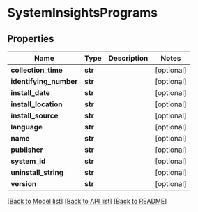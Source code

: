 # SystemInsightsPrograms

## Properties
Name | Type | Description | Notes
------------ | ------------- | ------------- | -------------
**collection_time** | **str** |  | [optional] 
**identifying_number** | **str** |  | [optional] 
**install_date** | **str** |  | [optional] 
**install_location** | **str** |  | [optional] 
**install_source** | **str** |  | [optional] 
**language** | **str** |  | [optional] 
**name** | **str** |  | [optional] 
**publisher** | **str** |  | [optional] 
**system_id** | **str** |  | [optional] 
**uninstall_string** | **str** |  | [optional] 
**version** | **str** |  | [optional] 

[[Back to Model list]](../README.md#documentation-for-models) [[Back to API list]](../README.md#documentation-for-api-endpoints) [[Back to README]](../README.md)


